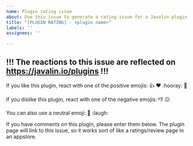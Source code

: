 ```yaml
---
name: Plugin rating issue
about: Use this issue to generate a rating-issue for a Javalin plugin
title: "[PLUGIN RATING] - <plugin name>"
labels: ''
assignees: ''

---
```


## !!! The reactions to this issue are reflected on https://javalin.io/plugins !!!

If you like this plugin, react with one of the positive emojis:
:+1: :heart: :hooray: :rocket:

If you dislike this plugin, react with one of the negative emojis:
:-1: :confused:

You can also use a neutral emoji:
:eyes: :laugh:

If you have comments on this plugin, please enter them below. The plugin page will link to this issue, so it works sort of like a ratings/review page in an appstore.
